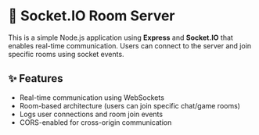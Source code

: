 # 🔌 Socket.IO Room Server

This is a simple Node.js application using **Express** and **Socket.IO** that enables real-time communication. Users can connect to the server and join specific rooms using socket events.

## ✨ Features

- Real-time communication using WebSockets
- Room-based architecture (users can join specific chat/game rooms)
- Logs user connections and room join events
- CORS-enabled for cross-origin communication
